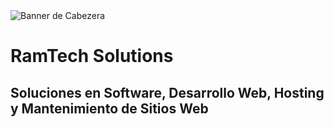 <image src="profile/Linkendin_Banner.png" alt="Banner de Cabezera">
  
# RamTech Solutions
  
## Soluciones en Software, Desarrollo Web, Hosting y Mantenimiento de Sitios Web

